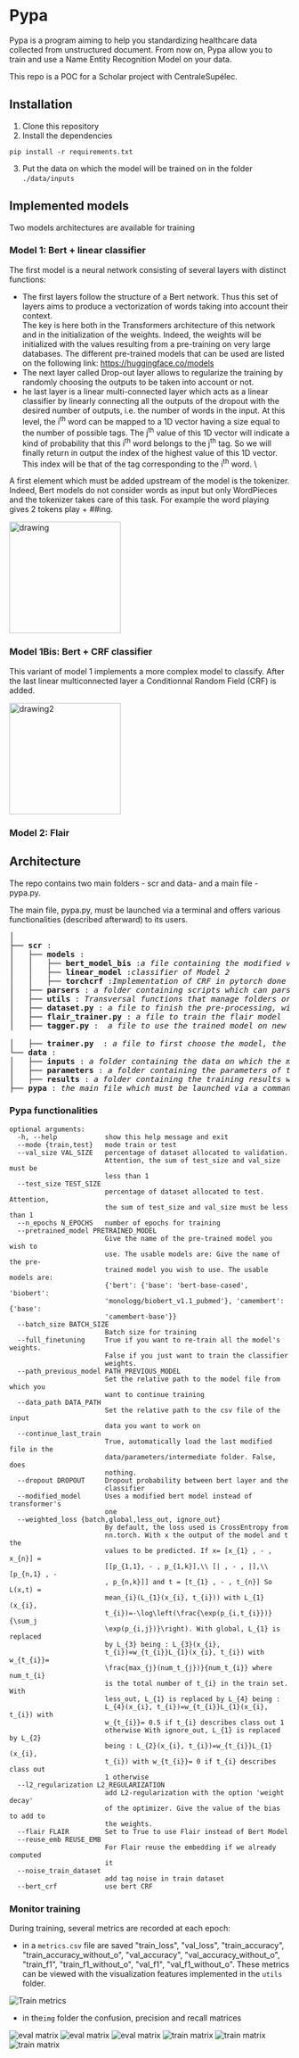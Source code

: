 # Pypa

Pypa is a program aiming to help you standardizing healthcare data collected from unstructured document. From now on, Pypa allow you to train and use a Name Entity Recognition Model on your data. 

This repo is a POC for a Scholar project with CentraleSupélec. 

## Installation 

1. Clone this repository
2. Install the dependencies

```
pip install -r requirements.txt
```
3. Put the data on which the model will be trained on in the folder `./data/inputs`

## Implemented models 

Two models architectures are available for training

### Model 1: Bert + linear classifier

The first model is a neural network consisting of several layers with distinct functions: 
- The first layers follow the structure of a Bert network. Thus this set of layers aims to produce a vectorization of words taking into account their context. \
The key is here both in the Transformers architecture of this network and in the initialization of the weights. Indeed, the weights will be initialized with the values resulting from a pre-training on very large databases. The different pre-trained models that can be used are listed on the following link: https://huggingface.co/models
- The next layer called Drop-out layer allows to regularize the training by randomly choosing the outputs to be taken into account or not.
- he last layer is a linear multi-connected layer which acts as a linear classifier by linearly connecting all the outputs of the dropout with the desired number of outputs, i.e. the number of words in the input. At this level, the i<sup>th</sup> word can be mapped to a 1D vector having a size equal to the number of possible tags. The j<sup>th</sup> value of this 1D vector will indicate a kind of probability that this i<sup>th</sup> word belongs to the j<sup>th</sup> tag. So we will finally return in output the index of the highest value of this 1D vector. This index will be that of the tag corresponding to the i<sup>th</sup> word. \

A first element which must be added upstream of the model is the tokenizer. Indeed, Bert models do not consider words as input but only WordPieces and the tokenizer takes care of this task. For example the word playing gives 2 tokens play + ##ing.

<img src="/data/readme/model_architecture.png" alt="drawing" width="200"/>

### Model 1Bis: Bert + CRF classifier

This variant of model 1 implements a more complex model to classify. After the last linear multiconnected layer a Conditionnal Random Field (CRF) is added.

<img src="/data/readme/crf.png" alt="drawing2" width="200"/>

### Model 2: Flair


## Architecture 

The repo contains two main folders - scr and data- and a main file - pypa.py. 

The main file, pypa.py, must be launched via a terminal and offers various functionalities (described afterward) to its users. 

<pre>
│
├── <b>scr</b> : <i></i>
│   ├── <b>models</b> : 
│   │   ├── <b>bert_model_bis</b> :<i>a file containing the modified version of Model 1 in order to be able to change the loss and Model 1Bis</i>
│   │   ├── <b>linear_model</b> :<i>classifier of Model 2</i>
│   │   ├── <b>torchcrf</b> :<i>Implementation of CRF in pytorch done by https://github.com/kmkurn/pytorch-crf#egg=pytorch_crf</i>
│   ├── <b>parsers</b> : <i>a folder containing scripts which can parse respectively the 2006, 2009 and 2014 dataset of n2c2</i>
│   ├── <b>utils</b> : <i>Transversal functions that manage folders or the display of metrics, for example</i>
│   ├── <b>dataset.py</b> : <i>a file to finish the pre-processing, with tasks such as creating the batches</i>
│   ├── <b>flair_trainer.py</b> : <i>a file to train the flair model</i>
│   ├── <b>tagger.py</b> : <i> a file to use the trained model on new data and to save the results obtained.
</i>
│   ├── <b>trainer.py </b> : <i>a file to first choose the model, the optimizer, the loss function and the update frequence, and then train the model</i>
└── <b>data</b> : <i></i>
│   ├── <b>inputs</b> : <i>a folder containing the data on which the models will be trained</i>
│   ├── <b>parameters</b> : <i>a folder containing the parameters of the selected model(s) that can be used for prediction</i>
│   ├── <b>results</b> : <i>a folder containing the training results with a csv file, the recall and precision matrix and an intermediate folder that contains intermediate backups of the templates in .pt format</i>
├── <b>pypa</b> : <i>the main file which must be launched via a command terminal and that offers different functionalities to its users such as the choice of the loss function</i>
</pre>

### Pypa functionalities

```
optional arguments:
  -h, --help            show this help message and exit
  --mode {train,test}   mode train or test
  --val_size VAL_SIZE   percentage of dataset allocated to validation.
                        Attention, the sum of test_size and val_size must be
                        less than 1
  --test_size TEST_SIZE
                        percentage of dataset allocated to test. Attention,
                        the sum of test_size and val_size must be less than 1
  --n_epochs N_EPOCHS   number of epochs for training
  --pretrained_model PRETRAINED_MODEL
                        Give the name of the pre-trained model you wish to
                        use. The usable models are: Give the name of the pre-
                        trained model you wish to use. The usable models are:
                        {'bert': {'base': 'bert-base-cased', 'biobert':
                        'monologg/biobert_v1.1_pubmed'}, 'camembert': {'base':
                        'camembert-base'}}
  --batch_size BATCH_SIZE
                        Batch size for training
  --full_finetuning     True if you want to re-train all the model's weights.
                        False if you just want to train the classifier
                        weights.
  --path_previous_model PATH_PREVIOUS_MODEL
                        Set the relative path to the model file from which you
                        want to continue training
  --data_path DATA_PATH
                        Set the relative path to the csv file of the input
                        data you want to work on
  --continue_last_train
                        True, automatically load the last modified file in the
                        data/parameters/intermediate folder. False, does
                        nothing.
  --dropout DROPOUT     Dropout probability between bert layer and the
                        classifier
  --modified_model      Uses a modified bert model instead of transformer's
                        one
  --weighted_loss {batch,global,less_out, ignore_out}
                        By default, the loss used is CrossEntropy from
                        nn.torch. With x the output of the model and t the
                        values to be predicted. If x= [x_{1} , - , x_{n}] =
                        [[p_{1,1}, - , p_{1,k}],\\ [| , - , |],\\ [p_{n,1} , -
                        , p_{n,k}]] and t = [t_{1} , - , t_{n}] So L(x,t) =
                        mean_{i}(L_{1}(x_{i}, t_{i})) with L_{1}(x_{i},
                        t_{i})=-\log\left(\frac{\exp(p_{i,t_{i}})}{\sum_j
                        \exp(p_{i,j})}\right). With global, L_{1} is replaced
                        by L_{3} being : L_{3}(x_{i},
                        t_{i})=w_{t_{i}}L_{1}(x_{i}, t_{i}) with w_{t_{i}}=
                        \frac{max_{j}(num_t_{j})}{num_t_{i}} where num_t_{i}
                        is the total number of t_{i} in the train set. With
                        less_out, L_{1} is replaced by L_{4} being :
                        L_{4}(x_{i}, t_{i})=w_{t_{i}}L_{1}(x_{i}, t_{i}) with
                        w_{t_{i}}= 0.5 if t_{i} describes class out 1
                        otherwise With ignore_out, L_{1} is replaced by L_{2}
                        being : L_{2}(x_{i}, t_{i})=w_{t_{i}}L_{1}(x_{i},
                        t_{i}) with w_{t_{i}}= 0 if t_{i} describes class out
                        1 otherwise
  --l2_regularization L2_REGULARIZATION
                        add L2-regularization with the option 'weight decay'
                        of the optimizer. Give the value of the bias to add to
                        the weights.
  --flair FLAIR         Set to True to use Flair instead of Bert Model
  --reuse_emb REUSE_EMB
                        For Flair reuse the embedding if we already computed
                        it
  --noise_train_dataset
                        add tag noise in train dataset
  --bert_crf            use bert CRF
```


### Monitor training

During training, several metrics are recorded at each epoch: 
- in a `metrics.csv` file are saved "train_loss", "val_loss", "train_accuracy", "train_accuracy_without_o", "val_accuracy", "val_accuracy_without_o", "train_f1", "train_f1_without_o", "val_f1", "val_f1_without_o". These metrics can be viewed with the visualization features implemented in the `utils` folder.

![Train metrics](/data/readme/train_metrics.png)


- in the`img` folder the confusion, precision and recall matrices

![eval matrix](/data/readme/20200407_104735_eval_confusion_matrix_epoch_10.png)
![eval matrix](/data/readme/20200407_104735_eval_precision_matrix_epoch_10.png)
![eval matrix](/data/readme/20200407_104735_eval_recall_matrix_epoch_10.png)
![train matrix](/data/readme/20200407_104735_train_confusion_matrix_epoch_10.png)
![train matrix](/data/readme/20200407_104735_train_precision_matrix_epoch_10.png)
![train matrix](/data/readme/20200407_104735_train_recall_matrix_epoch_10.png)
